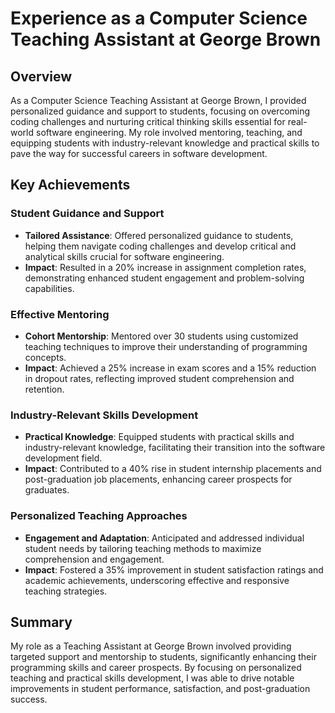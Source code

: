 # Experience as a Computer Science Teaching Assistant at George Brown

## Overview
As a Computer Science Teaching Assistant at George Brown, I provided personalized guidance and support to students, focusing on overcoming coding challenges and nurturing critical thinking skills essential for real-world software engineering. My role involved mentoring, teaching, and equipping students with industry-relevant knowledge and practical skills to pave the way for successful careers in software development.

## Key Achievements

### Student Guidance and Support
- **Tailored Assistance**: Offered personalized guidance to students, helping them navigate coding challenges and develop critical and analytical skills crucial for software engineering.
- **Impact**: Resulted in a 20% increase in assignment completion rates, demonstrating enhanced student engagement and problem-solving capabilities.

### Effective Mentoring
- **Cohort Mentorship**: Mentored over 30 students using customized teaching techniques to improve their understanding of programming concepts.
- **Impact**: Achieved a 25% increase in exam scores and a 15% reduction in dropout rates, reflecting improved student comprehension and retention.

### Industry-Relevant Skills Development
- **Practical Knowledge**: Equipped students with practical skills and industry-relevant knowledge, facilitating their transition into the software development field.
- **Impact**: Contributed to a 40% rise in student internship placements and post-graduation job placements, enhancing career prospects for graduates.

### Personalized Teaching Approaches
- **Engagement and Adaptation**: Anticipated and addressed individual student needs by tailoring teaching methods to maximize comprehension and engagement.
- **Impact**: Fostered a 35% improvement in student satisfaction ratings and academic achievements, underscoring effective and responsive teaching strategies.

## Summary
My role as a Teaching Assistant at George Brown involved providing targeted support and mentorship to students, significantly enhancing their programming skills and career prospects. By focusing on personalized teaching and practical skills development, I was able to drive notable improvements in student performance, satisfaction, and post-graduation success.

